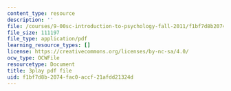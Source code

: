 ```yaml
---
content_type: resource
description: ''
file: /courses/9-00sc-introduction-to-psychology-fall-2011/f1bf7d8b2074fac0accf21afdd21324d_t73rjeOj0eY.pdf
file_size: 111197
file_type: application/pdf
learning_resource_types: []
license: https://creativecommons.org/licenses/by-nc-sa/4.0/
ocw_type: OCWFile
resourcetype: Document
title: 3play pdf file
uid: f1bf7d8b-2074-fac0-accf-21afdd21324d
---
```

